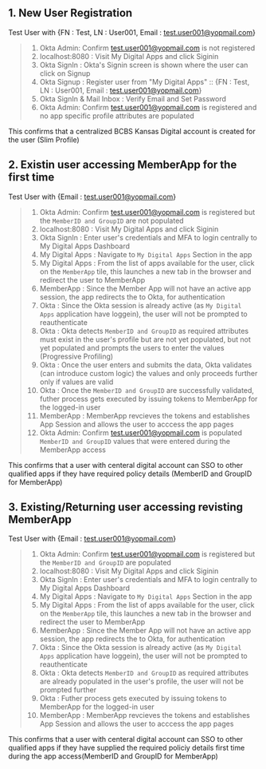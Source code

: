 ## 1. New User Registration

Test User with {FN : Test, LN : User001, Email : test.user001@yopmail.com}

> 1. Okta Admin: Confirm test.user001@yopmail.com is not registered
> 2. localhost:8080 : Visit My Digital Apps and click Siginin
> 3. Okta SignIn : Okta's Signin screen is shown where the user can click on Signup
> 4. Okta Signup : Register user from "My Digital Apps" :: {FN : Test, LN : User001, Email : test.user001@yopmail.com}
> 5. Okta SignIn & Mail Inbox : Verify Email and Set Password
> 6. Okta Admin: Confirm test.user001@yopmail.com is registered and no app specific profile attributes are populated

This confirms that a centralized BCBS Kansas Digital account is created for the user (Slim Profile)

## 2. Existin user accessing MemberApp for the first time

Test User with {Email : test.user001@yopmail.com}

> 1. Okta Admin: Confirm test.user001@yopmail.com is registered but the `MemberID and GroupID` are not populated
> 2. localhost:8080 : Visit My Digital Apps and click Siginin
> 3. Okta SignIn : Enter user's credentials and MFA to login centrally to My Digital Apps Dashboard
> 4. My Digital Apps : Navigate to `My Digital Apps` Section in the app
> 5. My Digital Apps : From the list of apps available for the user, click on the `MemberApp` tile, this launches a new tab in the browser and redirect the user to MemberApp
> 6. MemberApp : Since the Member App will not have an active app session, the app redirects the to Okta, for authentication
> 7. Okta : Since the Okta session is already active (as `My Digital Apps` application have loggein), the user will not be prompted to reauthenticate
> 8. Okta : Okta detects `MemberID and GroupID` as required attributes must exist in the user's profile but are not yet populated, but not yet populated and prompts the users to enter the values (Progressive Profiling)
> 9. Okta : Once the user enters and submits the data, Okta validates (can introduce custom logic) the values and only proceeds further only if values are valid
> 10. Okta : Once the `MemberID and GroupID` are successfully validated, futher process gets executed by issuing tokens to MemberApp for the logged-in user
> 11. MemberApp : MemberApp revcieves the tokens and establishes App Session and allows the user to acccess the app pages
> 12. Okta Admin: Confirm test.user001@yopmail.com is populated `MemberID and GroupID` values that were entered during the MemberApp access

This confirms that a user with centeral digital account can SSO to other qualified apps if they have required policy details (MemberID and GroupID for MemberApp)

## 3. Existing/Returning user accessing revisting MemberApp

Test User with {Email : test.user001@yopmail.com}

> 1. Okta Admin: Confirm test.user001@yopmail.com is registered but the `MemberID and GroupID` are populated
> 2. localhost:8080 : Visit My Digital Apps and click Siginin
> 3. Okta SignIn : Enter user's credentials and MFA to login centrally to My Digital Apps Dashboard
> 4. My Digital Apps : Navigate to `My Digital Apps` Section in the app
> 5. My Digital Apps : From the list of apps available for the user, click on the `MemberApp` tile, this launches a new tab in the browser and redirect the user to MemberApp
> 6. MemberApp : Since the Member App will not have an active app session, the app redirects the to Okta, for authentication
> 7. Okta : Since the Okta session is already active (as `My Digital Apps` application have loggein), the user will not be prompted to reauthenticate
> 8. Okta : Okta detects `MemberID and GroupID` as required attributes are already populated in the user's profile, the user will not be prompted further
> 9. Okta : Futher process gets executed by issuing tokens to MemberApp for the logged-in user
> 10. MemberApp : MemberApp revcieves the tokens and establishes App Session and allows the user to acccess the app pages

This confirms that a user with centeral digital account can SSO to other qualified apps if they have supplied the required policiy details first time during the app access(MemberID and GroupID for MemberApp)
